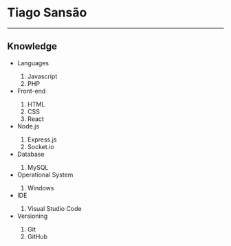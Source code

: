 <h1><b>Tiago Sansão</b></h1>
<hr/>
<h2><b>Knowledge</b></h2>
<ul>
  <li>Languages</li>
  <ol>
    <li>Javascript</li>
    <li>PHP</li>
  </ol>
  <li>Front-end</li>
  <ol>
    <li>HTML</li>
    <li>CSS</li>
    <li>React</li>
  </ol>
  <li>Node.js</li>
  <ol>
    <li>Express.js</li>
    <li>Socket.io</li>
  </ol>
  <li>Database</li>
  <ol>
    <li>MySQL</li>
  </ol>
  <li>Operational System</li>
  <ol>
    <li>Windows</li>
  </ol>
  <li>IDE</li>
  <ol>
    <li>Visual Studio Code</li>
  </ol>
  <li>Versioning</li>
  <ol>
    <li>Git</li>
    <li>GitHub</li>
  </ol>
</ul>
